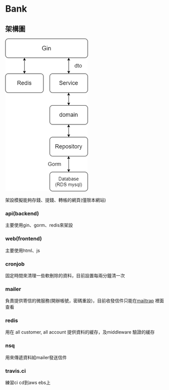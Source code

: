 # Bank

## 架構圖
![image](https://github.com/zaqxsw800402/account_api_redis/blob/master/picture/redis.png?raw=true)


架設模擬能夠存錢、提錢、轉帳的網頁(僅限本網站) <br>
### api(backend)
主要使用gin、gorm、redis來架設
### web(frontend)
主要使用html、js
### cronjob
固定時間來清理一些軟刪除的資料，目前設置每兩分鐘清一次
### mailer
負責提供寄信的微服務(開辦帳號，密碼重設)，目前收發信件只能在[mailtrap](https://mailtrap.io/) 裡面查看
### redis
用在 all customer, all account 提供資料的緩存，及middleware 驗證的緩存 
### nsq
用來傳遞資料給mailer發送信件
### travis.ci
練習ci cd到aws ebs上


